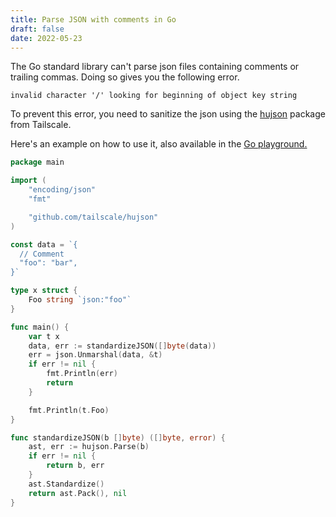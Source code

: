 ```yaml
---
title: Parse JSON with comments in Go
draft: false
date: 2022-05-23
---
```


The Go standard library can't parse json files containing comments or trailing
commas. Doing so gives you the following error.

```
invalid character '/' looking for beginning of object key string
```

To prevent this error, you need to sanitize the json using the
[hujson](https://github.com/tailscale/hujson) package from Tailscale.

Here's an example on how to use it, also available in the
[Go playground.](https://go.dev/play/p/ogGACb2KtIE)

```go {linenos=inline,hl_lines=[21,"31-38"]}
package main

import (
	"encoding/json"
	"fmt"

	"github.com/tailscale/hujson"
)

const data = `{
  // Comment
  "foo": "bar",
}`

type x struct {
	Foo string `json:"foo"`
}

func main() {
	var t x
	data, err := standardizeJSON([]byte(data))
	err = json.Unmarshal(data, &t)
	if err != nil {
		fmt.Println(err)
		return
	}

	fmt.Println(t.Foo)
}

func standardizeJSON(b []byte) ([]byte, error) {
	ast, err := hujson.Parse(b)
	if err != nil {
		return b, err
	}
	ast.Standardize()
	return ast.Pack(), nil
}
```
